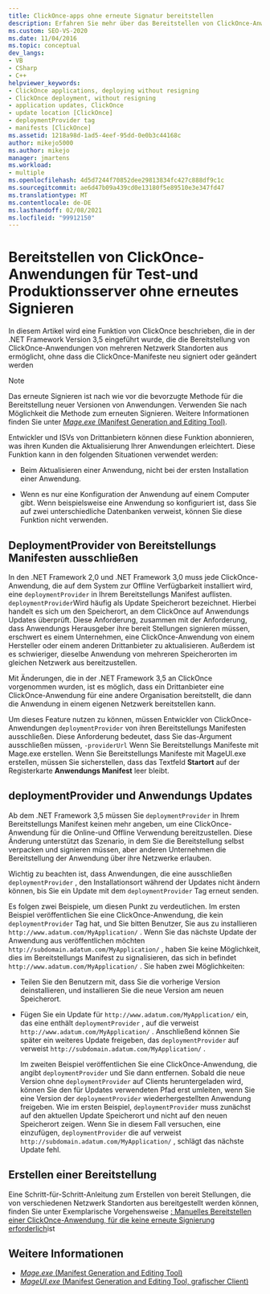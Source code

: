 ```yaml
---
title: ClickOnce-apps ohne erneute Signatur bereitstellen
description: Erfahren Sie mehr über das Bereitstellen von ClickOnce-Anwendungen aus mehreren Netzwerk Standorten, ohne die ClickOnce-Manifeste neu zu signieren
ms.custom: SEO-VS-2020
ms.date: 11/04/2016
ms.topic: conceptual
dev_langs:
- VB
- CSharp
- C++
helpviewer_keywords:
- ClickOnce applications, deploying without resigning
- ClickOnce deployment, without resigning
- application updates, ClickOnce
- update location [ClickOnce]
- deploymentProvider tag
- manifests [ClickOnce]
ms.assetid: 1218a98d-1ad5-4eef-95dd-0e0b3c44168c
author: mikejo5000
ms.author: mikejo
manager: jmartens
ms.workload:
- multiple
ms.openlocfilehash: 4d5d7244f70852dee29813834fc427c888df9c1c
ms.sourcegitcommit: ae6d47b09a439cd0e13180f5e89510e3e347fd47
ms.translationtype: MT
ms.contentlocale: de-DE
ms.lasthandoff: 02/08/2021
ms.locfileid: "99912150"
---
```

# <a name="deploy-clickonce-applications-for-testing-and-production-servers-without-resigning"></a>Bereitstellen von ClickOnce-Anwendungen für Test-und Produktionsserver ohne erneutes Signieren
In diesem Artikel wird eine Funktion von ClickOnce beschrieben, die in der .NET Framework Version 3,5 eingeführt wurde, die die Bereitstellung von ClickOnce-Anwendungen von mehreren Netzwerk Standorten aus ermöglicht, ohne dass die ClickOnce-Manifeste neu signiert oder geändert werden

> [!NOTE]
> Das erneute Signieren ist nach wie vor die bevorzugte Methode für die Bereitstellung neuer Versionen von Anwendungen. Verwenden Sie nach Möglichkeit die Methode zum erneuten Signieren. Weitere Informationen finden Sie unter [ *Mage.exe* (Manifest Generation and Editing Tool)](/dotnet/framework/tools/mage-exe-manifest-generation-and-editing-tool).

 Entwickler und ISVs von Drittanbietern können diese Funktion abonnieren, was ihren Kunden die Aktualisierung Ihrer Anwendungen erleichtert. Diese Funktion kann in den folgenden Situationen verwendet werden:

- Beim Aktualisieren einer Anwendung, nicht bei der ersten Installation einer Anwendung.

- Wenn es nur eine Konfiguration der Anwendung auf einem Computer gibt. Wenn beispielsweise eine Anwendung so konfiguriert ist, dass Sie auf zwei unterschiedliche Datenbanken verweist, können Sie diese Funktion nicht verwenden.

## <a name="exclude-deploymentprovider-from-deployment-manifests"></a>DeploymentProvider von Bereitstellungs Manifesten ausschließen
 In den .NET Framework 2,0 und .NET Framework 3,0 muss jede ClickOnce-Anwendung, die auf dem System zur Offline Verfügbarkeit installiert wird, eine `deploymentProvider` in Ihrem Bereitstellungs Manifest auflisten. `deploymentProvider`Wird häufig als Update Speicherort bezeichnet. Hierbei handelt es sich um den Speicherort, an dem ClickOnce auf Anwendungs Updates überprüft. Diese Anforderung, zusammen mit der Anforderung, dass Anwendungs Herausgeber ihre bereit Stellungen signieren müssen, erschwert es einem Unternehmen, eine ClickOnce-Anwendung von einem Hersteller oder einem anderen Drittanbieter zu aktualisieren. Außerdem ist es schwieriger, dieselbe Anwendung von mehreren Speicherorten im gleichen Netzwerk aus bereitzustellen.

 Mit Änderungen, die in der .NET Framework 3,5 an ClickOnce vorgenommen wurden, ist es möglich, dass ein Drittanbieter eine ClickOnce-Anwendung für eine andere Organisation bereitstellt, die dann die Anwendung in einem eigenen Netzwerk bereitstellen kann.

 Um dieses Feature nutzen zu können, müssen Entwickler von ClickOnce-Anwendungen `deploymentProvider` von ihren Bereitstellungs Manifesten ausschließen. Diese Anforderung bedeutet, dass Sie das-Argument ausschließen müssen, `-providerUrl` Wenn Sie Bereitstellungs Manifeste mit Mage.exe erstellen. Wenn Sie Bereitstellungs Manifeste mit MageUI.exe erstellen, müssen Sie sicherstellen, dass das Textfeld **Startort** auf der Registerkarte **Anwendungs Manifest** leer bleibt.

## <a name="deploymentprovider-and-application-updates"></a>deploymentProvider und Anwendungs Updates
 Ab dem .NET Framework 3,5 müssen Sie `deploymentProvider` in Ihrem Bereitstellungs Manifest keinen mehr angeben, um eine ClickOnce-Anwendung für die Online-und Offline Verwendung bereitzustellen. Diese Änderung unterstützt das Szenario, in dem Sie die Bereitstellung selbst verpacken und signieren müssen, aber anderen Unternehmen die Bereitstellung der Anwendung über ihre Netzwerke erlauben.

 Wichtig zu beachten ist, dass Anwendungen, die eine ausschließen `deploymentProvider` , den Installationsort während der Updates nicht ändern können, bis Sie ein Update mit dem `deploymentProvider` Tag erneut senden.

 Es folgen zwei Beispiele, um diesen Punkt zu verdeutlichen. Im ersten Beispiel veröffentlichen Sie eine ClickOnce-Anwendung, die kein `deploymentProvider` Tag hat, und Sie bitten Benutzer, Sie aus zu installieren `http://www.adatum.com/MyApplication/` . Wenn Sie das nächste Update der Anwendung aus veröffentlichen möchten `http://subdomain.adatum.com/MyApplication/` , haben Sie keine Möglichkeit, dies im Bereitstellungs Manifest zu signalisieren, das sich in befindet `http://www.adatum.com/MyApplication/` . Sie haben zwei Möglichkeiten:

- Teilen Sie den Benutzern mit, dass Sie die vorherige Version deinstallieren, und installieren Sie die neue Version am neuen Speicherort.

- Fügen Sie ein Update für `http://www.adatum.com/MyApplication/` ein, das eine enthält `deploymentProvider` , auf die verweist `http://www.adatum.com/MyApplication/` . Anschließend können Sie später ein weiteres Update freigeben, das `deploymentProvider` auf verweist `http://subdomain.adatum.com/MyApplication/` .

  Im zweiten Beispiel veröffentlichen Sie eine ClickOnce-Anwendung, die angibt `deploymentProvider` und Sie dann entfernen. Sobald die neue Version ohne `deploymentProvider` auf Clients heruntergeladen wird, können Sie den für Updates verwendeten Pfad erst umleiten, wenn Sie eine Version der `deploymentProvider` wiederhergestellten Anwendung freigeben. Wie im ersten Beispiel, `deploymentProvider` muss zunächst auf den aktuellen Update Speicherort und nicht auf den neuen Speicherort zeigen. Wenn Sie in diesem Fall versuchen, eine einzufügen, `deploymentProvider` die auf verweist `http://subdomain.adatum.com/MyApplication/` , schlägt das nächste Update fehl.

## <a name="create-a-deployment"></a>Erstellen einer Bereitstellung
 Eine Schritt-für-Schritt-Anleitung zum Erstellen von bereit Stellungen, die von verschiedenen Netzwerk Standorten aus bereitgestellt werden können, finden Sie unter Exemplarische Vorgehensweise [: Manuelles Bereitstellen einer ClickOnce-Anwendung, für die keine erneute Signierung erforderlich](../deployment/walkthrough-manually-deploying-a-clickonce-app-no-re-signing-required.md)ist

## <a name="see-also"></a>Weitere Informationen
- [*Mage.exe* (Manifest Generation and Editing Tool)](/dotnet/framework/tools/mage-exe-manifest-generation-and-editing-tool)
- [*MageUI.exe* (Manifest Generation and Editing Tool, grafischer Client)](/dotnet/framework/tools/mageui-exe-manifest-generation-and-editing-tool-graphical-client)
